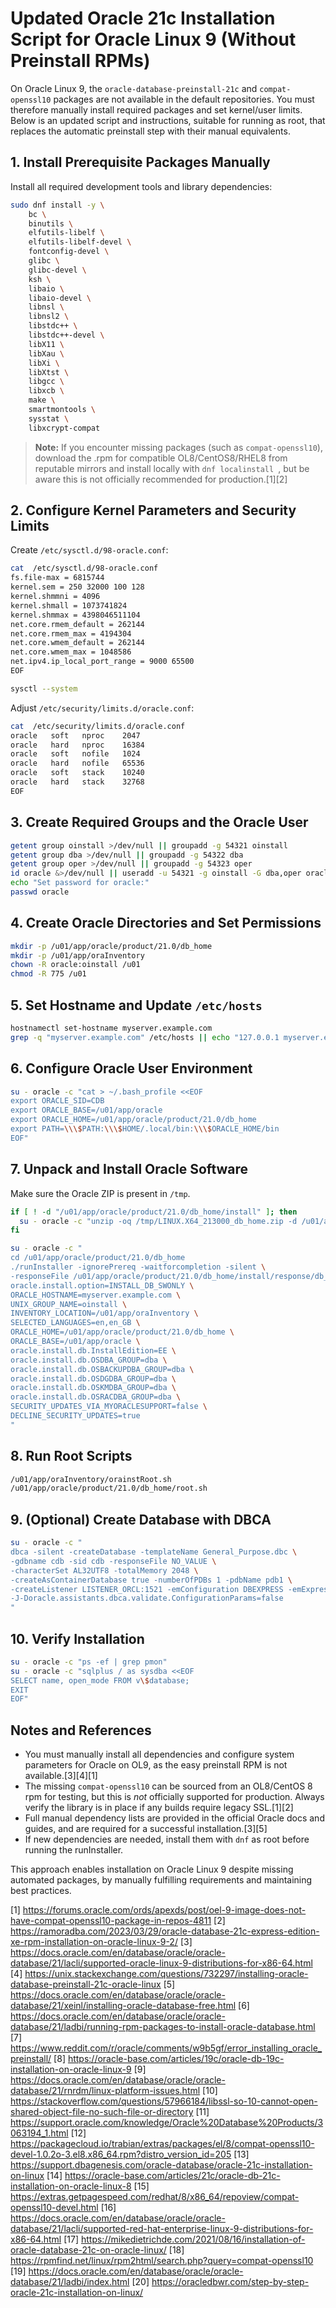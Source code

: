 # Updated Oracle 21c Installation Script for Oracle Linux 9 (Without Preinstall RPMs)

On Oracle Linux 9, the `oracle-database-preinstall-21c` and `compat-openssl10` packages are not available in the default repositories. You must therefore manually install required packages and set kernel/user limits. Below is an updated script and instructions, suitable for running as root, that replaces the automatic preinstall step with their manual equivalents.

## 1. Install Prerequisite Packages Manually

Install all required development tools and library dependencies:

```bash
sudo dnf install -y \
    bc \
    binutils \
    elfutils-libelf \
    elfutils-libelf-devel \
    fontconfig-devel \
    glibc \
    glibc-devel \
    ksh \
    libaio \
    libaio-devel \
    libnsl \
    libnsl2 \
    libstdc++ \
    libstdc++-devel \
    libX11 \
    libXau \
    libXi \
    libXtst \
    libgcc \
    libxcb \
    make \
    smartmontools \
    sysstat \
    libxcrypt-compat
```

> **Note:** If you encounter missing packages (such as `compat-openssl10`), download the .rpm for compatible OL8/CentOS8/RHEL8 from reputable mirrors and install locally with `dnf localinstall `, but be aware this is not officially recommended for production.[1][2]

## 2. Configure Kernel Parameters and Security Limits

Create `/etc/sysctl.d/98-oracle.conf`:

```bash
cat  /etc/sysctl.d/98-oracle.conf
fs.file-max = 6815744
kernel.sem = 250 32000 100 128
kernel.shmmni = 4096
kernel.shmall = 1073741824
kernel.shmmax = 4398046511104
net.core.rmem_default = 262144
net.core.rmem_max = 4194304
net.core.wmem_default = 262144
net.core.wmem_max = 1048586
net.ipv4.ip_local_port_range = 9000 65500
EOF

sysctl --system
```

Adjust `/etc/security/limits.d/oracle.conf`:

```bash
cat  /etc/security/limits.d/oracle.conf
oracle   soft   nproc    2047
oracle   hard   nproc    16384
oracle   soft   nofile   1024
oracle   hard   nofile   65536
oracle   soft   stack    10240
oracle   hard   stack    32768
EOF
```

## 3. Create Required Groups and the Oracle User

```bash
getent group oinstall >/dev/null || groupadd -g 54321 oinstall
getent group dba >/dev/null || groupadd -g 54322 dba
getent group oper >/dev/null || groupadd -g 54323 oper
id oracle &>/dev/null || useradd -u 54321 -g oinstall -G dba,oper oracle
echo "Set password for oracle:"
passwd oracle
```

## 4. Create Oracle Directories and Set Permissions

```bash
mkdir -p /u01/app/oracle/product/21.0/db_home
mkdir -p /u01/app/oraInventory
chown -R oracle:oinstall /u01
chmod -R 775 /u01
```

## 5. Set Hostname and Update `/etc/hosts`

```bash
hostnamectl set-hostname myserver.example.com
grep -q "myserver.example.com" /etc/hosts || echo "127.0.0.1 myserver.example.com localhost" >> /etc/hosts
```

## 6. Configure Oracle User Environment

```bash
su - oracle -c "cat > ~/.bash_profile <<EOF
export ORACLE_SID=CDB
export ORACLE_BASE=/u01/app/oracle
export ORACLE_HOME=/u01/app/oracle/product/21.0/db_home
export PATH=\\\$PATH:\\\$HOME/.local/bin:\\\$ORACLE_HOME/bin
EOF"
```

## 7. Unpack and Install Oracle Software

Make sure the Oracle ZIP is present in `/tmp`.

```bash
if [ ! -d "/u01/app/oracle/product/21.0/db_home/install" ]; then
  su - oracle -c "unzip -oq /tmp/LINUX.X64_213000_db_home.zip -d /u01/app/oracle/product/21.0/db_home"
fi

su - oracle -c "
cd /u01/app/oracle/product/21.0/db_home
./runInstaller -ignorePrereq -waitforcompletion -silent \
-responseFile /u01/app/oracle/product/21.0/db_home/install/response/db_install.rsp \
oracle.install.option=INSTALL_DB_SWONLY \
ORACLE_HOSTNAME=myserver.example.com \
UNIX_GROUP_NAME=oinstall \
INVENTORY_LOCATION=/u01/app/oraInventory \
SELECTED_LANGUAGES=en,en_GB \
ORACLE_HOME=/u01/app/oracle/product/21.0/db_home \
ORACLE_BASE=/u01/app/oracle \
oracle.install.db.InstallEdition=EE \
oracle.install.db.OSDBA_GROUP=dba \
oracle.install.db.OSBACKUPDBA_GROUP=dba \
oracle.install.db.OSDGDBA_GROUP=dba \
oracle.install.db.OSKMDBA_GROUP=dba \
oracle.install.db.OSRACDBA_GROUP=dba \
SECURITY_UPDATES_VIA_MYORACLESUPPORT=false \
DECLINE_SECURITY_UPDATES=true
"
```

## 8. Run Root Scripts

```bash
/u01/app/oraInventory/orainstRoot.sh
/u01/app/oracle/product/21.0/db_home/root.sh
```

## 9. (Optional) Create Database with DBCA

```bash
su - oracle -c "
dbca -silent -createDatabase -templateName General_Purpose.dbc \
-gdbname cdb -sid cdb -responseFile NO_VALUE \
-characterSet AL32UTF8 -totalMemory 2048 \
-createAsContainerDatabase true -numberOfPDBs 1 -pdbName pdb1 \
-createListener LISTENER_ORCL:1521 -emConfiguration DBEXPRESS -emExpressPort 5500 \
-J-Doracle.assistants.dbca.validate.ConfigurationParams=false
"
```

## 10. Verify Installation

```bash
su - oracle -c "ps -ef | grep pmon"
su - oracle -c "sqlplus / as sysdba <<EOF
SELECT name, open_mode FROM v\$database;
EXIT
EOF"
```

## Notes and References

- You must manually install all dependencies and configure system parameters for Oracle on OL9, as the easy preinstall RPM is not available.[3][4][1]
- The missing `compat-openssl10` can be sourced from an OL8/CentOS 8 rpm for testing, but this is *not* officially supported for production. Always verify the library is in place if any builds require legacy SSL.[1][2]
- Full manual dependency lists are provided in the official Oracle docs and guides, and are required for a successful installation.[3][5]
- If new dependencies are needed, install them with `dnf` as root before running the runInstaller.

This approach enables installation on Oracle Linux 9 despite missing automated packages, by manually fulfilling requirements and maintaining best practices.

[1] https://forums.oracle.com/ords/apexds/post/oel-9-image-does-not-have-compat-openssl10-package-in-repos-4811
[2] https://ramoradba.com/2023/03/29/oracle-database-21c-express-edition-xe-rpm-installation-on-oracle-linux-9-2/
[3] https://docs.oracle.com/en/database/oracle/oracle-database/21/lacli/supported-oracle-linux-9-distributions-for-x86-64.html
[4] https://unix.stackexchange.com/questions/732297/installing-oracle-database-preinstall-21c-oracle-linux
[5] https://docs.oracle.com/en/database/oracle/oracle-database/21/xeinl/installing-oracle-database-free.html
[6] https://docs.oracle.com/en/database/oracle/oracle-database/21/ladbi/running-rpm-packages-to-install-oracle-database.html
[7] https://www.reddit.com/r/oracle/comments/w9b5gf/error_installing_oracle_preinstall/
[8] https://oracle-base.com/articles/19c/oracle-db-19c-installation-on-oracle-linux-9
[9] https://docs.oracle.com/en/database/oracle/oracle-database/21/rnrdm/linux-platform-issues.html
[10] https://stackoverflow.com/questions/57966184/libssl-so-10-cannot-open-shared-object-file-no-such-file-or-directory
[11] https://support.oracle.com/knowledge/Oracle%20Database%20Products/3063194_1.html
[12] https://packagecloud.io/trabian/extras/packages/el/8/compat-openssl10-devel-1.0.2o-3.el8.x86_64.rpm?distro_version_id=205
[13] https://support.dbagenesis.com/oracle-database/oracle-21c-installation-on-linux
[14] https://oracle-base.com/articles/21c/oracle-db-21c-installation-on-oracle-linux-8
[15] https://extras.getpagespeed.com/redhat/8/x86_64/repoview/compat-openssl10-devel.html
[16] https://docs.oracle.com/en/database/oracle/oracle-database/21/lacli/supported-red-hat-enterprise-linux-9-distributions-for-x86-64.html
[17] https://mikedietrichde.com/2021/08/16/installation-of-oracle-database-21c-on-oracle-linux/
[18] https://rpmfind.net/linux/rpm2html/search.php?query=compat-openssl10
[19] https://docs.oracle.com/en/database/oracle/oracle-database/21/ladbi/index.html
[20] https://oracledbwr.com/step-by-step-oracle-21c-installation-on-linux/
